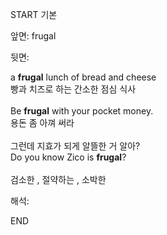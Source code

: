 START
기본

앞면:
frugal


뒷면:
<div>a <strong>frugal</strong> lunch of bread and cheese </div><div><div>빵과 치즈로 하는 간소한 점심 식사</div></div><div><br></div><div><div>Be <strong>frugal</strong> with your pocket money. </div><div><div>용돈 좀 아껴 써라</div></div></div><div><br></div><div><div><div>그런데 지효가 되게 알뜰한 거 알아?</div></div><div><div>Do you know Zico is <strong>frugal</strong>?</div></div></div><div><br></div><div>검소한 , 절약하는 , 소박한</div>


해석:

END